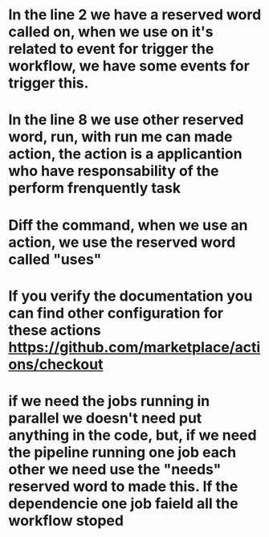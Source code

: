 # In the line 2 we have a reserved word called on, when we use on it's related to event for trigger the workflow, we have some events for trigger this.
# In the line 8 we use other reserved word, run, with run me can made action, the action is a applicantion who have responsability of the perform frenquently task
# Diff the command, when we use an action, we use the reserved word called "uses"
# If you verify the documentation you can find other configuration for these actions https://github.com/marketplace/actions/checkout
# if we need the jobs running in parallel we doesn't need put anything in the code, but, if we need the pipeline running one job each other we need use the "needs" reserved word to made this. If the dependencie one job faield all the workflow stoped